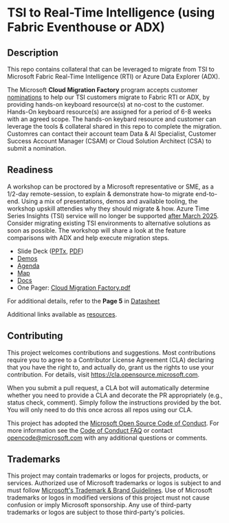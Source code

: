 # TSI to Real-Time Intelligence (using Fabric Eventhouse or ADX)

## Description
This repo contains collateral that can be leveraged to migrate from TSI to Microsoft Fabric Real-Time Intelligence (RTI) or Azure Data Explorer (ADX). 

The Microsoft **Cloud Migration Factory** program accepts customer [nominations](https://aka.ms/cmf) to help our TSI customers migrate to Fabric RTI or ADX, by providing hands-on keyboard resource(s) at no-cost to the customer. Hands-On keyboard resource(s) are assigned for a period of 6-8 weeks with an agreed scope. The hands-on keybard resource and customer can leverage the tools & collateral shared in this repo to complete the migration. Customres can contact their account team Data & AI Specialist, Customer Success Account Manager (CSAM) or Cloud Solution Architect (CSA) to submit a nomination. 

## Readiness
A workshop can be proctored by a Microsoft representative or SME, as a 1/2-day remote-session, to explain & demonstrate how-to migrate end-to-end. Using a mix of presentations, demos and available tooling, the workshop upskill attendies why they should migrate & how. Azure Time Series Insights (TSI) service will no longer be supported [after March 2025](https://aka.ms/tsi2adx). Consider migrating existing TSI environments to alternative solutions as soon as possible. The workshop will share a look at the feature comparisons with ADX and help execute migration steps.

- Slide Deck ([PPTx](PPTs/TSI%20to%20ADX%20-%20Lessons.pptx), [PDF](PPTs/TSI%20to%20ADX%20-%20Lessons.pdf))
- [Demos](PPTs/Demos.md)
- [Agenda](PPTs/Agenda.md)
- [Map](PPTs/Map.md)
- [Docs](https://aka.ms/tsi2adx)
- One Pager: [Cloud Migration Factory.pdf](PPTs/CSU%20CMF-RealTimeIntelligence.pdf)

For additional details, refer to the **Page 5** in [Datasheet](PPTs/Datasheet-CIP-ADX-Onboarding.pdf)

Additional links available as [resources](resources.md).

## Contributing

This project welcomes contributions and suggestions.  Most contributions require you to agree to a
Contributor License Agreement (CLA) declaring that you have the right to, and actually do, grant us
the rights to use your contribution. For details, visit https://cla.opensource.microsoft.com.

When you submit a pull request, a CLA bot will automatically determine whether you need to provide
a CLA and decorate the PR appropriately (e.g., status check, comment). Simply follow the instructions
provided by the bot. You will only need to do this once across all repos using our CLA.

This project has adopted the [Microsoft Open Source Code of Conduct](https://opensource.microsoft.com/codeofconduct/).
For more information see the [Code of Conduct FAQ](https://opensource.microsoft.com/codeofconduct/faq/) or
contact [opencode@microsoft.com](mailto:opencode@microsoft.com) with any additional questions or comments.

## Trademarks

This project may contain trademarks or logos for projects, products, or services. Authorized use of Microsoft 
trademarks or logos is subject to and must follow 
[Microsoft's Trademark & Brand Guidelines](https://www.microsoft.com/en-us/legal/intellectualproperty/trademarks/usage/general).
Use of Microsoft trademarks or logos in modified versions of this project must not cause confusion or imply Microsoft sponsorship.
Any use of third-party trademarks or logos are subject to those third-party's policies.
